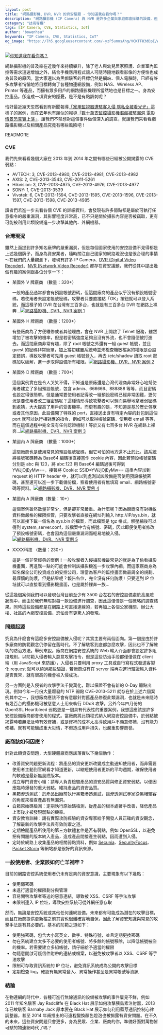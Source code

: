 ```yaml
---
layout: post
title: "網路攝影機、DVR、NVR 的資安議題 - 你知道我在看你嗎？"
description: "網路攝影機 (IP Camera) 與 NVR 是許多企業與家庭都會採購的設備，但鮮少有人關注此類設備的資安議題，殊不知此類設備從 2013 年起已逐漸成為駭客的獵物..."
category: "技術專欄"
tags: [IP Camera, CVE, Statistics, IoT]
author: "bowenhsu"
keywords: "IP Camera, CVE, Statistics, IoT"
og_image: "https://lh5.googleusercontent.com/-yzP5umnsAhg/VCKTF83dDpI/AAAAAAAAAp8/tS59M5xeSuw/w1522-h1015-no/i_am_watching_you.jpg"
---
```



[![你知道我在看你嗎？](https://lh5.googleusercontent.com/-yzP5umnsAhg/VCKTF83dDpI/AAAAAAAAAp8/tS59M5xeSuw/w1522-h1015-no/i_am_watching_you.jpg "你知道我在看你嗎？")](https://lh5.googleusercontent.com/-yzP5umnsAhg/VCKTF83dDpI/AAAAAAAAAp8/tS59M5xeSuw/w1522-h1015-no/i_am_watching_you.jpg)

網路攝影機的普及率在近幾年來持續攀升，除了老人與幼兒居家照護、企業室內監控等需求迅速增加之外，結合手機應用程式讓人可隨時隨地觀看影像的方便性也成為普及的原因。當大家還以為黑帽駭客的目標仍然是網站、個人電腦時，已經有許多攻擊者悄悄地將目標轉向了各種物連網設備，例如 NAS、Wireless AP、Printer 等產品，而擁有眾多用戶的網路攝影機理所當然地也是目標之一。身為安控產品，卻造成一項資安的隱憂，是不是有點諷刺呢？

恰好最近幾天忽然看到有新聞報導[「家用監視器遭駭客入侵 隱私全被看光光」](http://news.ltn.com.tw/news/world/breakingnews/1112329)這樣子的案例，而在去年也有類似的報導[「數十萬支監控攝影機潛藏被駭漏洞 電影情景恐真實上演」](http://news.networkmagazine.com.tw/classification/security/2013/06/18/51531/)，讓我們不禁想對這個事件做個深入的調查。就讓我們來看看網路攝影機以及相關產品究竟有哪些風險吧！

READMORE

### CVE

我們先來看看幾個大廠在 2013 年到 2014 年之間有哪些已經被公開揭露的 CVE 弱點：

* AVTECH: 3, CVE-2013-4980, CVE-2013-4981, CVE-2013-4982
* AXIS: 2, CVE-2013-3543, CVE-2011-5261
* Hikvision: 3, CVE-2013-4975, CVE-2013-4976, CVE-2013-4977
* SONY: 1, CVE-2013-3539
* Vivotek: 6, CVE-2013-1594, CVE-2013-1595, CVE-2013-1596, CVE-2013-1597, CVE-2013-1598, CVE-2013-4985

讀者們若進一步去看各個 CVE 的詳細資料，會發現有許多弱點都是屬於可執行任意指令的嚴重漏洞，其影響程度非常高，已不只是關於攝影內容是否被竊取，更有可能被利用此類設備進一步攻擊其他內、外網機器。

### 台灣現況

雖然上面提到許多知名廠牌的嚴重漏洞，但是每個國家使用的安控設備不見得都是上述幾個牌子，而身為資安業者，隨時關注自己國家的網路現況也是很合理的事情～在我們的大量觀測下，發現有許多 IP Camera、[DVR (Digital Video Recoder)](http://en.wikipedia.org/wiki/Digital_video_recorder)、[NVR (Network Video Recoder)](http://en.wikipedia.org/wiki/Network_Video_Recorder) 都存在資安議題，我們從其中提出幾個有趣的案例跟各位分享一下：

* 某國外 V 牌廠商 （數量：320+）

  一般的產品通常都會有預設帳號密碼，但這間廠商的產品似乎沒有預設帳號密碼，若使用者未設定帳號密碼，攻擊者只要直接點「OK」按鈕就可以登入系統，而這樣子的 DVR 在台灣有三百多台，也就是有三百多台 DVR 在網路上裸奔...[![網路攝影機、DVR、NVR 案例 1](https://lh6.googleusercontent.com/-K8pb-2R9Esk/VCKX3IJzzMI/AAAAAAAAAqU/w80wIMGjG_Y/w145-h177-no/case_study_01.png "網路攝影機、DVR、NVR 案例 1")](https://lh6.googleusercontent.com/-K8pb-2R9Esk/VCKX3IJzzMI/AAAAAAAAAqU/w80wIMGjG_Y/w145-h177-no/case_study_01.png)

* 某國外 H 牌廠商 （數量：1200+）

  有些廠商為了方便維修或者其他理由，會在 NVR 上開啟了 Telnet 服務，雖然增加了被攻擊的機率，但是若密碼強度足夠且沒有外流，也不會隨便被打進去。而這間廠商非常有趣，除了 root 帳號之外還有一組 guest 帳號，並且 guest 的密碼非常簡單，加上當初建置系統時並未檢查機敏檔案的權限是否設定錯誤，導致攻擊者可先用 guest 帳號登入，再去 /etc/shadow 讀取 root 密碼加以破解，進一步取得設備所有權限。[![網路攝影機、DVR、NVR 案例 2](https://lh3.googleusercontent.com/-LpCdEr9_Oh4/VCKoLA8lr9I/AAAAAAAAArs/cfkenPnECAU/w1267-h916-no/case_study_02.png "網路攝影機、DVR、NVR 案例 2")](https://lh3.googleusercontent.com/-LpCdEr9_Oh4/VCKoLA8lr9I/AAAAAAAAArs/cfkenPnECAU/w1267-h916-no/case_study_02.png)

* 某國外 D 牌廠商 （數量：700+）

  這個案例實在是令人哭笑不得，不知道是原廠還是台灣代理商非常好心地幫使用者建立了多組預設帳號，包含 admin、666666、888888 等等，而且密碼也設定得很簡單。但是通常要使用者記得改一組預設密碼已經非常困難，更何況是要使用者改三組密碼呢？這種情形導致攻擊者可以輕而易舉地拿著弱密碼到處猜，大大提高了用戶的受害機率。而更有趣的是，不知道是基於歷史包袱或者其他原因，此設備開了特殊的 port，直接送出含有特定內容的封包到這個 port 就可以執行相對應的指令，例如可以取得帳號密碼、使用者 email 等等，而在這個過程中完全沒有任何認證機制！等於又有七百多台 NVR 在網路上裸奔...[![網路攝影機、DVR、NVR 案例 3](https://lh6.googleusercontent.com/-A5ocSnssMig/VCKoLCSYHII/AAAAAAAAAro/Cwx5ctzeeXs/w1267-h916-no/case_study_03.png "網路攝影機、DVR、NVR 案例 3")](https://lh6.googleusercontent.com/-A5ocSnssMig/VCKoLCSYHII/AAAAAAAAAro/Cwx5ctzeeXs/w1267-h916-no/case_study_03.png)

* 某國內 A 牌廠商 （數量：1000+）

  這間廠商也是使用常見的預設帳號密碼，但它可怕的地方還不止於此。該系統將帳號密碼轉為 Base64 編碼後直接當作 cookie 內容，因此若預設帳號密碼分別是 abc 與 123，將 abc:123 用 Base64 編碼過後可得到 YWJjOjEyMw==，接著將 Cookie: SSID=YWJjOjEyMw== 這串內容加到 request 的 HTTP header 中，就可以到處測試該設備是否使用預設帳號密碼，甚至還可以進一步下載備份檔，察看使用者有無填寫 email、網路帳號密碼等資料。[![網路攝影機、DVR、NVR 案例 4](https://lh3.googleusercontent.com/-27vJx4_3nnQ/VCKfq9vZh_I/AAAAAAAAArA/A6qo8XpzryI/w1132-h622-no/case_study_04.png "網路攝影機、DVR、NVR 案例 4")](https://lh3.googleusercontent.com/-27vJx4_3nnQ/VCKfq9vZh_I/AAAAAAAAArA/A6qo8XpzryI/w1132-h622-no/case_study_04.png)

* 某國內 A 牌廠商（數量：10+）

  這個案例雖然數量非常少，但是卻非常嚴重。為什麼呢？因為廠商沒有對機敏資料做嚴格的權限控管，只要攻擊者直接在網址列輸入 http://IP/sys.bin，就可以直接下載一個名為 sys.bin 的檔案，而此檔案是 tgz 格式，解壓縮後可以得到 system_server.conf，該檔案中含有帳號、密碼，因此即便使用者修改了預設帳號密碼，也會因為這個嚴重漏洞而輕易地被入侵。[![網路攝影機、DVR、NVR 案例 5](https://lh6.googleusercontent.com/-GQ3TpVeMlP4/VCKfqoFuwOI/AAAAAAAAAq4/fxfRe9BlWZA/w1132-h601-no/case_study_05.png "網路攝影機、DVR、NVR 案例 5")](https://lh6.googleusercontent.com/-GQ3TpVeMlP4/VCKfqoFuwOI/AAAAAAAAAq4/fxfRe9BlWZA/w1132-h601-no/case_study_05.png)

* XXXX科技 （數量：230+）

  這是一個非常經典的案例！一般攻擊者入侵攝影機最常見的就是為了偷看攝影機畫面，再進階一點的可能會控制該攝影機進一步攻擊內網。而這家廠商身為知名保全公司投資成立的安控公司，理當為客戶的監控畫面做最周全的規劃、最謹慎的防護，但是結果呢？報告各位，完全沒有任何防護！只要連到 IP 位址就可以直接看到攝影機畫面，也是屬於裸奔一族...

從這幾個案例我們可以發現台灣目前至少有 3500 台左右的安控設備處於高風險狀態中，而由於我們無暇對每一款設備進行調查，因此這僅僅是一個概略的調查結果。同時這些設備都是在網路上可直接連線的，若再加上各個公家機關、辦公大樓、社區的內網安控設備，恐怕會有更驚人的發現。

### 問題起源

究竟為什麼會有這麼多安控設備被入侵呢？其實主要有兩個面向。第一個是由於許多廠商的防範觀念仍停留在舊時代，不了解駭客到底都怎麼攻擊，因此也不了解確切的防治方法。舉例來說，廠商在網路安控系統的 Web 輸入介面都會設定許多阻擋規則，以防範入侵者輸入惡意攻擊指令，但是這些防治手段都僅僅做在 client 端（用 JavaScript 來防護），入侵者只要利用 proxy 工具或自行寫程式發送客製化 request 就可以繞過那些驗證，若廠商沒有在 server 端再次進行驗證輸入資料是否異常，就有很高的機會被入侵成功。

另一方面則是入侵者的攻擊手法千變萬化，難以保證不會有新的 0-Day 弱點出現。例如今年一月份大量爆發的 NTP 弱點 CVE-2013-5211 就存在於上述六個案例其中之一，我想廠商應該不會有意願針對舊產品修復此類漏洞，也就是未來隨時有幾百台的攝影機可被惡意人士用來執行 DDoS 攻擊。另外今年四月份的 OpenSSL Heartbleed 弱點更是一個具有代表性的重要案例，我想這應該是許多安控設備廠商都會使用的程式。當廠商將此類程式納入網路安控設備中，於弱點被揭露時若無法及時有效修補，或是修補的成本太高導致用戶不願意修補、沒有能力修補，就有可能釀成重大災情，不但造成用戶損失，也嚴重影響商譽。

### 廠商該如何因應？

針對此類資安問題，大型硬體廠商應該落實以下幾個動作：

* 改善資安問題更新流程：將產品的資安更新改變成主動通知使用者，而非需要使用者主動到官網看才知道更新，以縮短使用者更新的平均週期，確保使用者的軟體是最新無風險版本。
* 成立專門資安小組：請專人負責檢驗產品的資安品質與修正資安弱點，以便因應臨時爆發的重大弱點，維持產品的資安品質。
* 黑箱滲透測試：於產品出廠前執行黑箱滲透測試，讓滲透測試專家從黑帽駭客的角度來檢查產品有無漏洞。
* 白箱原始碼檢測：定期執行原始碼檢測，從產品的根本處著手改善，降低產品上市後才被發現弱點的機率。
* 資安教育訓練：請有實際攻防經驗的資安專家給予開發人員正確的資安觀念，了解最新的攻擊手法與有效防禦之道。
* 定期檢閱產品所使用的第三方軟體套件是否有弱點，例如 OpenSSL，以避免把有問題的版本納入產品，造成產品間接產生弱點，因而遭到入侵。
* 定時於網路上收集產品的相關弱點資料，例如 [Secunia](http://secunia.com/)、[SecurityFocus](http://www.securityfocus.com/)、[Packet Storm](http://packetstormsecurity.com/) 等網站都是很好的資訊來源。

### 一般使用者、企業該如何亡羊補牢？

目前的網路安控系統使用者仍未有足夠的資安意識，主要現象有以下幾點：

* 使用弱密碼
* 未進行適當的權限劃分與管理
* 容易開啓攻擊者寄送的惡意連結，導致被 XSS、CSRF 等手法攻擊
* 未限制連入 IP 位址，導致安控系統可從外網任意存取

然而，無論是安控系統或其他任何連網設備，未來都有可能成為潛在的攻擊目標，而且在廠商提供更新檔之前其實也很難確實地自保，因此了解資安知識與常見的攻擊手法是有其必要的。基本的防範之道如下：

* 使用強密碼，包含大小寫英文、數字、特殊符號，並且定期更換密碼
* 勿在系統建立太多不必要的使用者帳號、將多餘的帳號移除，以降低帳號被盜的機率。若需要建立多組帳號，請仔細給予適當的權限
* 勿隨意開啟可疑信件附帶的連結或檔案，以避免被攻擊者以 XSS、CSRF 等手法攻擊
* 限制可存取資訊系統的 IP 位址，避免資訊系統成為公開的攻擊目標
* 定期檢查 log，確認有無異常登入、異常操作甚至是異常帳號等資訊

### 結論

在物連網的時代中，各種可進行無線通訊的設備被攻擊的事件屢見不鮮，例如 2011 年知名駭客 Jay Radcliffe 在 Black Hat 展示如何攻擊胰島素注射器，2013 年已故駭客 Barnaby Jack 原本要在 Black Hat 展示如何利用藍芽通訊控制心律調整器，甚至 2014 年甫推出的可遠程變換顏色燈泡也被揭露有資安問題。在不久的未來，這些資安問題只會更多，身為民眾、企業、廠商的你，準備好面對萬物皆可駭的物連網時代了嗎？
